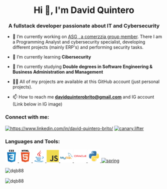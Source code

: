 

<h1 align="center">Hi 👋, I'm David Quintero</h1>
<h3 align="center">A fullstack developer passionate about IT and Cybersecurity</h3>

- 🔭 I’m currently working on [ASG , a comerzzia group member](https://www.asg-si.com/). There I am a Programming Analyst and cybersecurity specialist, developing different projects (mainly ERP's) and performing security tasks.

- 🌱 I’m currently learning **Cibersecurity**

- 🌱 I’m currently studying **Double degrees in Software Engineering & Business Administration and Management**

- 👨‍💻 All of my projects are available at this GitHub account (just personal projects).

- 📫 How to reach me **davidquinterobrito@gmail.com** and IG account (Link below in IG image)

<h3 align="left">Connect with me:</h3>
<p align="left">
<a href="https://linkedin.com/in/https://www.linkedin.com/in/david-quintero-brito/" target="blank"><img align="center" src="https://raw.githubusercontent.com/rahuldkjain/github-profile-readme-generator/master/src/images/icons/Social/linked-in-alt.svg" alt="https://www.linkedin.com/in/david-quintero-brito/" height="30" width="40" /></a>
<a href="https://instagram.com/canary.lifter" target="blank"><img align="center" src="https://raw.githubusercontent.com/rahuldkjain/github-profile-readme-generator/master/src/images/icons/Social/instagram.svg" alt="canary.lifter" height="30" width="40" /></a>
</p>

<h3 align="left">Languages and Tools:</h3>
<p align="left"> <a href="https://www.w3schools.com/css/" target="_blank" rel="noreferrer"> <img src="https://raw.githubusercontent.com/devicons/devicon/master/icons/css3/css3-original-wordmark.svg" alt="css3" width="40" height="40"/> </a> <a href="https://www.w3.org/html/" target="_blank" rel="noreferrer"> <img src="https://raw.githubusercontent.com/devicons/devicon/master/icons/html5/html5-original-wordmark.svg" alt="html5" width="40" height="40"/> </a> <a href="https://www.java.com" target="_blank" rel="noreferrer"> <img src="https://raw.githubusercontent.com/devicons/devicon/master/icons/java/java-original.svg" alt="java" width="40" height="40"/> </a> <a href="https://developer.mozilla.org/en-US/docs/Web/JavaScript" target="_blank" rel="noreferrer"> <img src="https://raw.githubusercontent.com/devicons/devicon/master/icons/javascript/javascript-original.svg" alt="javascript" width="40" height="40"/> </a> <a href="https://www.mysql.com/" target="_blank" rel="noreferrer"> <img src="https://raw.githubusercontent.com/devicons/devicon/master/icons/mysql/mysql-original-wordmark.svg" alt="mysql" width="40" height="40"/> </a> <a href="https://www.oracle.com/" target="_blank" rel="noreferrer"> <img src="https://raw.githubusercontent.com/devicons/devicon/master/icons/oracle/oracle-original.svg" alt="oracle" width="40" height="40"/> </a> <a href="https://www.python.org" target="_blank" rel="noreferrer"> <img src="https://raw.githubusercontent.com/devicons/devicon/master/icons/python/python-original.svg" alt="python" width="40" height="40"/> </a> <a href="https://spring.io/" target="_blank" rel="noreferrer"> <img src="https://www.vectorlogo.zone/logos/springio/springio-icon.svg" alt="spring" width="40" height="40"/> </a> </p>

<p><img align="center" src="https://github-readme-stats.vercel.app/api/top-langs?username=dqb88&show_icons=true&locale=en&layout=compact" alt="dqb88" /></p>

<p><img align="center" src="https://github-readme-streak-stats.herokuapp.com/?user=dqb88&" alt="dqb88" /></p>
